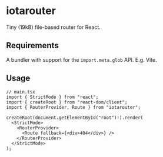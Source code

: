 # iotarouter

Tiny (19kB) file-based router for React.

## Requirements

A bundler with support for the `import.meta.glob` API. E.g. Vite.

## Usage

```tsx
// main.tsx
import { StrictMode } from "react";
import { createRoot } from "react-dom/client";
import { RouterProvider, Route } from "iotarouter";

createRoot(document.getElementById("root")!).render(
  <StrictMode>
    <RouterProvider>
      <Route fallback={<div>404</div>} />
    </RouterProvider>
  </StrictMode>
);
```
